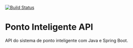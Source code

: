 [![Build Status](https://travis-ci.org/alysonzr/ponto-inteligente-api.svg?branch=master)](https://travis-ci.org/alysonzr/ponto-inteligente-api)
# Ponto Inteligente API
API do sistema de ponto inteligente com Java e Spring Boot.
